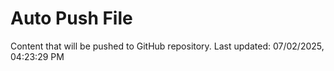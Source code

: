 # Auto Push File

Content that will be pushed to GitHub repository.
Last updated: 07/02/2025, 04:23:29 PM